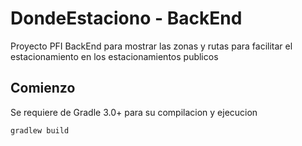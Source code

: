 # DondeEstaciono - BackEnd
Proyecto PFI BackEnd para mostrar las zonas y rutas para facilitar el 
estacionamiento en los estacionamientos publicos 

## Comienzo
Se requiere de Gradle 3.0+ para su compilacion y ejecucion
 
 `gradlew build`